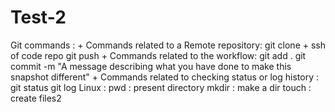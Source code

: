 # Test-2
Git commands : 
    + Commands related to a Remote repository:
            git clone  + ssh of code repo
            git push 
    + Commands related to the workflow:
            git add .
            git commit -m "A message describing what you have done to make this snapshot different"
    + Commands related to checking status or log history : 
            git status
            git log
Linux : 
    pwd : present directory 
    mkdir : make a dir 
    touch : create files2